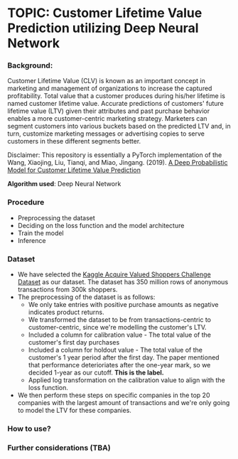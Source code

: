 # TOPIC: Customer Lifetime Value Prediction utilizing Deep Neural Network

### Background:
Customer Lifetime Value (CLV) is known as an important concept in marketing and management of organizations to increase the captured profitability. Total value that a customer produces during his/her lifetime is named customer lifetime value. Accurate predictions of customers' future lifetime value (LTV) given their attributes and past purchase behavior enables a more customer-centric marketing strategy. Marketers can segment customers into various buckets based on the predicted LTV and, in turn, customize marketing messages or advertising copies to serve customers in these different segments better. 

Disclaimer: This repository is essentially a PyTorch implementation of the Wang, Xiaojing, Liu, Tianqi, and Miao, Jingang. (2019). [A Deep Probabilistic Model for Customer Lifetime Value Prediction ](https://arxiv.org/abs/1912.07753)

**Algorithm used**: Deep Neural Network


### Procedure
- Preprocessing the dataset
- Deciding on the loss function and the model architecture
- Train the model
- Inference

### Dataset
- We have selected the [Kaggle Acquire Valued Shoppers Challenge Dataset](https://www.kaggle.com/c/acquire-valued-shoppers-challenge/data) as our dataset. The dataset has 350 million rows of anonymous transactions from 300k shoppers.
- The preprocessing of the dataset is as follows:
  + We only take entries with positive purchase amounts as negative indicates product returns.
  + We transformed the dataset to be from transactions-centric to customer-centric, since we're modelling the customer's LTV.
  + Included a column for calibration value - The total value of the customer's first day purchases
  + Included a column for holdout value - The total value of the customer's 1 year period after the first day. The paper mentioned that performance deterioriates after the one-year mark, so we decided 1-year as our cutoff. **This is the label.**
  + Applied log transformation on the calibration value to align with the loss function.
- We then perform these steps on specific companies in the top 20 companies with the largest amount of transactions and we're only going to model the LTV for these companies.
    


### How to use?

### Further considerations (TBA)
